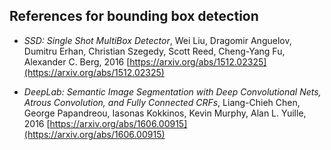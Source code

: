 
## References for bounding box detection


- _SSD: Single Shot MultiBox Detector_, Wei Liu, Dragomir Anguelov, Dumitru Erhan, Christian Szegedy, Scott Reed, Cheng-Yang Fu, Alexander C. Berg, 
2016
[https://arxiv.org/abs/1512.02325](https://arxiv.org/abs/1512.02325)


- _DeepLab: Semantic Image Segmentation with Deep Convolutional Nets, Atrous Convolution, and Fully Connected CRFs_, Liang-Chieh Chen, George Papandreou, Iasonas Kokkinos, Kevin Murphy, Alan L. Yuille, 2016
[https://arxiv.org/abs/1606.00915](https://arxiv.org/abs/1606.00915)
